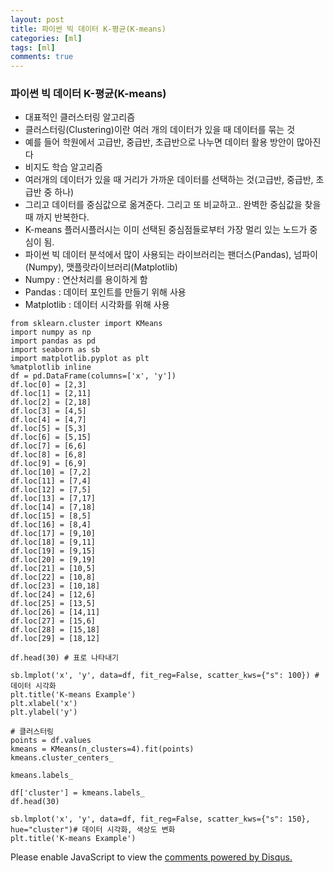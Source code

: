 ```yaml
---
layout: post
title: 파이썬 빅 데이터 K-평균(K-means)
categories: [ml]
tags: [ml]
comments: true
---
```


### 파이썬 빅 데이터 K-평균(K-means)
- 대표적인 클러스터링 알고리즘
- 클러스터링(Clustering)이란 여러 개의 데이터가 있을 때 데이터를 묶는 것
- 예를 들어 학원에서 고급반, 중급반, 초급반으로 나누면 데이터 활용 방안이 많아진다
- 비지도 학습 알고리즘
- 여러개의 데이터가 있을 때 거리가 가까운 데이터를 선택하는 것(고급반, 중급반, 초급반 중 하나)
- 그리고 데이터를 중심값으로 옮겨준다. 그리고 또 비교하고.. 완벽한 중심값을 찾을 때 까지 반복한다.
- K-means 플러시플러시는 이미 선택된 중심점들로부터 가장 멀리 있는 노드가 중심이 됨.
- 파이썬 빅 데이터 분석에서 많이 사용되는 라이브러리는 팬더스(Pandas), 넘파이(Numpy), 맷플랏라이브러리(Matplotlib)
- Numpy : 연산처리를 용이하게 함
- Pandas : 데이터 포인트를 만들기 위해 사용
- Matplotlib : 데이터 시각화를 위해 사용

~~~
from sklearn.cluster import KMeans
import numpy as np
import pandas as pd
import seaborn as sb
import matplotlib.pyplot as plt
%matplotlib inline
df = pd.DataFrame(columns=['x', 'y'])
df.loc[0] = [2,3]
df.loc[1] = [2,11]
df.loc[2] = [2,18]
df.loc[3] = [4,5]
df.loc[4] = [4,7]
df.loc[5] = [5,3]
df.loc[6] = [5,15]
df.loc[7] = [6,6]
df.loc[8] = [6,8]
df.loc[9] = [6,9]
df.loc[10] = [7,2]
df.loc[11] = [7,4]
df.loc[12] = [7,5]
df.loc[13] = [7,17]
df.loc[14] = [7,18]
df.loc[15] = [8,5]
df.loc[16] = [8,4]
df.loc[17] = [9,10]
df.loc[18] = [9,11]
df.loc[19] = [9,15]
df.loc[20] = [9,19]
df.loc[21] = [10,5]
df.loc[22] = [10,8]
df.loc[23] = [10,18]
df.loc[24] = [12,6]
df.loc[25] = [13,5]
df.loc[26] = [14,11]
df.loc[27] = [15,6]
df.loc[28] = [15,18]
df.loc[29] = [18,12]

df.head(30) # 표로 나타내기

sb.lmplot('x', 'y', data=df, fit_reg=False, scatter_kws={"s": 100}) # 데이터 시각화
plt.title('K-means Example')
plt.xlabel('x')
plt.ylabel('y')

# 클러스터링
points = df.values 
kmeans = KMeans(n_clusters=4).fit(points)
kmeans.cluster_centers_

kmeans.labels_

df['cluster'] = kmeans.labels_
df.head(30)

sb.lmplot('x', 'y', data=df, fit_reg=False, scatter_kws={"s": 150}, hue="cluster")# 데이터 시각화, 색상도 변화
plt.title('K-means Example')
~~~


<div id="disqus_thread"></div>
<script>

/**
*  RECOMMENDED CONFIGURATION VARIABLES: EDIT AND UNCOMMENT THE SECTION BELOW TO INSERT DYNAMIC VALUES FROM YOUR PLATFORM OR CMS.
*  LEARN WHY DEFINING THESE VARIABLES IS IMPORTANT: https://disqus.com/admin/universalcode/#configuration-variables*/
/*
var disqus_config = function () {
this.page.url = PAGE_URL;  // Replace PAGE_URL with your page's canonical URL variable
this.page.identifier = PAGE_IDENTIFIER; // Replace PAGE_IDENTIFIER with your page's unique identifier variable
};
*/
(function() { // DON'T EDIT BELOW THIS LINE
var d = document, s = d.createElement('script');
s.src = 'https://parkwonhui.disqus.com/embed.js';
s.setAttribute('data-timestamp', +new Date());
(d.head || d.body).appendChild(s);
})();
</script>
<noscript>Please enable JavaScript to view the <a href="https://disqus.com/?ref_noscript">comments powered by Disqus.</a></noscript>
                            

					